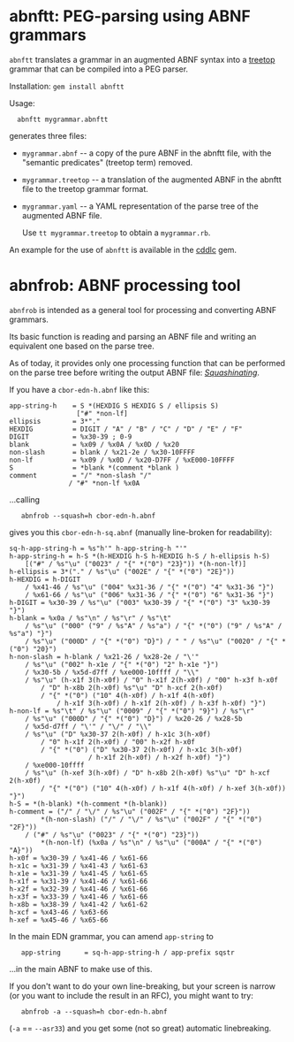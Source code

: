 # abnftt: PEG-parsing using ABNF grammars

`abnftt` translates a grammar in an augmented ABNF syntax into a [treetop][]
grammar that can be compiled into a PEG parser.

[treetop]: https://github.com/cjheath/treetop

Installation: `gem install abnftt`

Usage:

```
  abnftt mygrammar.abnftt
```

generates three files:

* `mygrammar.abnf` -- a copy of the pure ABNF in the abnftt file, with
  the "semantic predicates" (treetop term) removed.
* `mygrammar.treetop` -- a translation of the augmented ABNF in the
  abnftt file to the treetop grammar format.
* `mygrammar.yaml` -- a YAML representation of the parse tree of the
  augmented ABNF file.

  Use `tt mygrammar.treetop` to obtain a `mygrammar.rb`.

An example for the use of `abnftt` is available in the [cddlc][] gem.

[cddlc]: https://github.com/cabo/cddlc

# abnfrob: ABNF processing tool

`abnfrob` is intended as a general tool for processing and converting
ABNF grammars.

Its basic function is reading and parsing an ABNF file and writing an equivalent
one based on the parse tree.

As of today, it provides only one processing function that can be
performed on the parse tree before writing the output ABNF file:
*[Squashinating][]*.

[Squashinating]: https://www.ietf.org/archive/id/draft-ietf-cbor-edn-literals-14.html#appendix-B

If you have a `cbor-edn-h.abnf` like this:

``` abnf
app-string-h    = S *(HEXDIG S HEXDIG S / ellipsis S)
                 ["#" *non-lf]
ellipsis        = 3*"."
HEXDIG          = DIGIT / "A" / "B" / "C" / "D" / "E" / "F"
DIGIT           = %x30-39 ; 0-9
blank           = %x09 / %x0A / %x0D / %x20
non-slash       = blank / %x21-2e / %x30-10FFFF
non-lf          = %x09 / %x0D / %x20-D7FF / %xE000-10FFFF
S               = *blank *(comment *blank )
comment         = "/" *non-slash "/"
               / "#" *non-lf %x0A
```

…calling

```
   abnfrob --squash=h cbor-edn-h.abnf
```

gives you this `cbor-edn-h-sq.abnf` (manually line-broken for readability):

``` abnf
sq-h-app-string-h = %s"h'" h-app-string-h "'"
h-app-string-h = h-S *(h-HEXDIG h-S h-HEXDIG h-S / h-ellipsis h-S)
    [("#" / %s"\u" ("0023" / "{" *("0") "23}")) *(h-non-lf)]
h-ellipsis = 3*("." / %s"\u" ("002E" / "{" *("0") "2E}"))
h-HEXDIG = h-DIGIT
    / %x41-46 / %s"\u" ("004" %x31-36 / "{" *("0") "4" %x31-36 "}")
    / %x61-66 / %s"\u" ("006" %x31-36 / "{" *("0") "6" %x31-36 "}")
h-DIGIT = %x30-39 / %s"\u" ("003" %x30-39 / "{" *("0") "3" %x30-39 "}")
h-blank = %x0a / %s"\n" / %s"\r" / %s"\t"
    / %s"\u" ("000" ("9" / %s"A" / %s"a") / "{" *("0") ("9" / %s"A" / %s"a") "}")
    / %s"\u" ("000D" / "{" *("0") "D}") / " " / %s"\u" ("0020" / "{" *("0") "20}")
h-non-slash = h-blank / %x21-26 / %x28-2e / "\'"
    / %s"\u" ("002" h-x1e / "{" *("0") "2" h-x1e "}")
    / %x30-5b / %x5d-d7ff / %xe000-10ffff / "\\"
    / %s"\u" (h-x1f 3(h-x0f) / "0" h-x1f 2(h-x0f) / "00" h-x3f h-x0f
        / "D" h-x8b 2(h-x0f) %s"\u" "D" h-xcf 2(h-x0f)
        / "{" *("0") ("10" 4(h-x0f) / h-x1f 4(h-x0f)
            / h-x1f 3(h-x0f) / h-x1f 2(h-x0f) / h-x3f h-x0f) "}")
h-non-lf = %s"\t" / %s"\u" ("0009" / "{" *("0") "9}") / %s"\r"
    / %s"\u" ("000D" / "{" *("0") "D}") / %x20-26 / %x28-5b
    / %x5d-d7ff / "\'" / "\/" / "\\"
    / %s"\u" ("D" %x30-37 2(h-x0f) / h-x1c 3(h-x0f)
        / "0" h-x1f 2(h-x0f) / "00" h-x2f h-x0f
        / "{" *("0") ("D" %x30-37 2(h-x0f) / h-x1c 3(h-x0f)
                    / h-x1f 2(h-x0f) / h-x2f h-x0f) "}")
    / %xe000-10ffff
    / %s"\u" (h-xef 3(h-x0f) / "D" h-x8b 2(h-x0f) %s"\u" "D" h-xcf 2(h-x0f)
        / "{" *("0") ("10" 4(h-x0f) / h-x1f 4(h-x0f) / h-xef 3(h-x0f)) "}")
h-S = *(h-blank) *(h-comment *(h-blank))
h-comment = ("/" / "\/" / %s"\u" ("002F" / "{" *("0") "2F}"))
        *(h-non-slash) ("/" / "\/" / %s"\u" ("002F" / "{" *("0") "2F}"))
    / ("#" / %s"\u" ("0023" / "{" *("0") "23}"))
        *(h-non-lf) (%x0a / %s"\n" / %s"\u" ("000A" / "{" *("0") "A}"))
h-x0f = %x30-39 / %x41-46 / %x61-66
h-x1c = %x31-39 / %x41-43 / %x61-63
h-x1e = %x31-39 / %x41-45 / %x61-65
h-x1f = %x31-39 / %x41-46 / %x61-66
h-x2f = %x32-39 / %x41-46 / %x61-66
h-x3f = %x33-39 / %x41-46 / %x61-66
h-x8b = %x38-39 / %x41-42 / %x61-62
h-xcf = %x43-46 / %x63-66
h-xef = %x45-46 / %x65-66
```

In the main EDN grammar, you can amend `app-string` to

```
   app-string      = sq-h-app-string-h / app-prefix sqstr
```

...in the main ABNF to make use of this.

If you don't want to do your own line-breaking, but your screen is
narrow (or you want to include the result in an RFC), you might want
to try:

```
   abnfrob -a --squash=h cbor-edn-h.abnf
```

(`-a` == `--asr33`) and you get some (not so great) automatic linebreaking.
